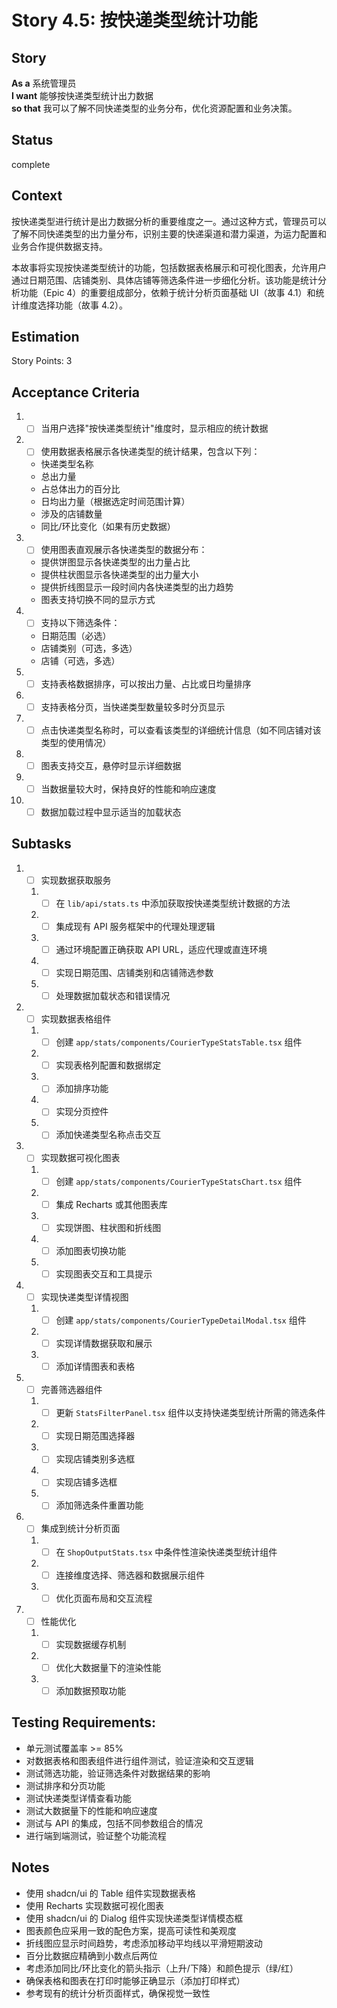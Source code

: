 # Story 4.5: 按快递类型统计功能

## Story

**As a** 系统管理员  
**I want** 能够按快递类型统计出力数据  
**so that** 我可以了解不同快递类型的业务分布，优化资源配置和业务决策。

## Status

complete

## Context

按快递类型进行统计是出力数据分析的重要维度之一。通过这种方式，管理员可以了解不同快递类型的出力量分布，识别主要的快递渠道和潜力渠道，为运力配置和业务合作提供数据支持。

本故事将实现按快递类型统计的功能，包括数据表格展示和可视化图表，允许用户通过日期范围、店铺类别、具体店铺等筛选条件进一步细化分析。该功能是统计分析功能（Epic 4）的重要组成部分，依赖于统计分析页面基础 UI（故事 4.1）和统计维度选择功能（故事 4.2）。

## Estimation

Story Points: 3

## Acceptance Criteria

1. - [ ] 当用户选择"按快递类型统计"维度时，显示相应的统计数据
2. - [ ] 使用数据表格展示各快递类型的统计结果，包含以下列：
   - 快递类型名称
   - 总出力量
   - 占总体出力的百分比
   - 日均出力量（根据选定时间范围计算）
   - 涉及的店铺数量
   - 同比/环比变化（如果有历史数据）
3. - [ ] 使用图表直观展示各快递类型的数据分布：
   - 提供饼图显示各快递类型的出力量占比
   - 提供柱状图显示各快递类型的出力量大小
   - 提供折线图显示一段时间内各快递类型的出力趋势
   - 图表支持切换不同的显示方式
4. - [ ] 支持以下筛选条件：
   - 日期范围（必选）
   - 店铺类别（可选，多选）
   - 店铺（可选，多选）
5. - [ ] 支持表格数据排序，可以按出力量、占比或日均量排序
6. - [ ] 支持表格分页，当快递类型数量较多时分页显示
7. - [ ] 点击快递类型名称时，可以查看该类型的详细统计信息（如不同店铺对该类型的使用情况）
8. - [ ] 图表支持交互，悬停时显示详细数据
9. - [ ] 当数据量较大时，保持良好的性能和响应速度
10. - [ ] 数据加载过程中显示适当的加载状态

## Subtasks

1. - [ ] 实现数据获取服务
   1. - [ ] 在 `lib/api/stats.ts` 中添加获取按快递类型统计数据的方法
   2. - [ ] 集成现有 API 服务框架中的代理处理逻辑
   3. - [ ] 通过环境配置正确获取 API URL，适应代理或直连环境
   4. - [ ] 实现日期范围、店铺类别和店铺筛选参数
   5. - [ ] 处理数据加载状态和错误情况
2. - [ ] 实现数据表格组件
   1. - [ ] 创建 `app/stats/components/CourierTypeStatsTable.tsx` 组件
   2. - [ ] 实现表格列配置和数据绑定
   3. - [ ] 添加排序功能
   4. - [ ] 实现分页控件
   5. - [ ] 添加快递类型名称点击交互
3. - [ ] 实现数据可视化图表
   1. - [ ] 创建 `app/stats/components/CourierTypeStatsChart.tsx` 组件
   2. - [ ] 集成 Recharts 或其他图表库
   3. - [ ] 实现饼图、柱状图和折线图
   4. - [ ] 添加图表切换功能
   5. - [ ] 实现图表交互和工具提示
4. - [ ] 实现快递类型详情视图
   1. - [ ] 创建 `app/stats/components/CourierTypeDetailModal.tsx` 组件
   2. - [ ] 实现详情数据获取和展示
   3. - [ ] 添加详情图表和表格
5. - [ ] 完善筛选器组件
   1. - [ ] 更新 `StatsFilterPanel.tsx` 组件以支持快递类型统计所需的筛选条件
   2. - [ ] 实现日期范围选择器
   3. - [ ] 实现店铺类别多选框
   4. - [ ] 实现店铺多选框
   5. - [ ] 添加筛选条件重置功能
6. - [ ] 集成到统计分析页面
   1. - [ ] 在 `ShopOutputStats.tsx` 中条件性渲染快递类型统计组件
   2. - [ ] 连接维度选择、筛选器和数据展示组件
   3. - [ ] 优化页面布局和交互流程
7. - [ ] 性能优化
   1. - [ ] 实现数据缓存机制
   2. - [ ] 优化大数据量下的渲染性能
   3. - [ ] 添加数据预取功能

## Testing Requirements:

- 单元测试覆盖率 >= 85%
- 对数据表格和图表组件进行组件测试，验证渲染和交互逻辑
- 测试筛选功能，验证筛选条件对数据结果的影响
- 测试排序和分页功能
- 测试快递类型详情查看功能
- 测试大数据量下的性能和响应速度
- 测试与 API 的集成，包括不同参数组合的情况
- 进行端到端测试，验证整个功能流程

## Notes

- 使用 shadcn/ui 的 Table 组件实现数据表格
- 使用 Recharts 实现数据可视化图表
- 使用 shadcn/ui 的 Dialog 组件实现快递类型详情模态框
- 图表颜色应采用一致的配色方案，提高可读性和美观度
- 折线图应显示时间趋势，考虑添加移动平均线以平滑短期波动
- 百分比数据应精确到小数点后两位
- 考虑添加同比/环比变化的箭头指示（上升/下降）和颜色提示（绿/红）
- 确保表格和图表在打印时能够正确显示（添加打印样式）
- 参考现有的统计分析页面样式，确保视觉一致性
